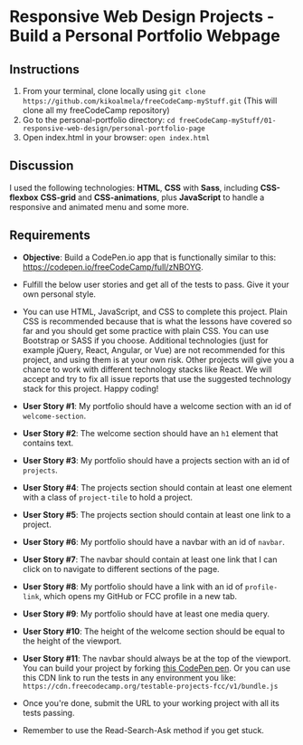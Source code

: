 # Responsive Web Design Projects - Build a Personal Portfolio Webpage

## Instructions
1. From your terminal, clone locally using `git clone https://github.com/kikoalmela/freeCodeCamp-myStuff.git` (This will clone all my freeCodeCamp repository)
2. Go to the personal-portfolio directory: `cd freeCodeCamp-myStuff/01-responsive-web-design/personal-portfolio-page`
3. Open index.html in your browser: `open index.html`


## Discussion
I used the following technologies: **HTML**, **CSS** with **Sass**, including **CSS-flexbox** **CSS-grid** and **CSS-animations**, plus **JavaScript** to handle a responsive and animated menu and some more.

## Requirements
- **Objective**: Build a CodePen.io app that is functionally similar to this: https://codepen.io/freeCodeCamp/full/zNBOYG.
- Fulfill the below user stories and get all of the tests to pass. Give it your own personal style.
- You can use HTML, JavaScript, and CSS to complete this project. Plain CSS is recommended because that is what the lessons have covered so far and you should get some practice with plain CSS. You can use Bootstrap or SASS if you choose. Additional technologies (just for example jQuery, React, Angular, or Vue) are not recommended for this project, and using them is at your own risk. Other projects will give you a chance to work with different technology stacks like React. We will accept and try to fix all issue reports that use the suggested technology stack for this project. Happy coding!
- **User Story #1**: My portfolio should have a welcome section with an id of `welcome-section`.
- **User Story #2**: The welcome section should have an `h1` element that contains text.
- **User Story #3**: My portfolio should have a projects section with an id of `projects`.
- **User Story #4**: The projects section should contain at least one element with a class of `project-tile` to hold a project.
- **User Story #5**: The projects section should contain at least one link to a project.
- **User Story #6**: My portfolio should have a navbar with an id of `navbar`.
- **User Story #7**: The navbar should contain at least one link that I can click on to navigate to different sections of the page.
- **User Story #8**: My portfolio should have a link with an id of `profile-link`, which opens my GitHub or FCC profile in a new tab.
- **User Story #9**: My portfolio should have at least one media query.
- **User Story #10**: The height of the welcome section should be equal to the height of the viewport.
- **User Story #11**: The navbar should always be at the top of the viewport.
You can build your project by forking [this CodePen pen](http://codepen.io/freeCodeCamp/pen/MJjpwO). Or you can use this CDN link to run the tests in any environment you like: `https://cdn.freecodecamp.org/testable-projects-fcc/v1/bundle.js`

- Once you're done, submit the URL to your working project with all its tests passing.
- Remember to use the Read-Search-Ask method if you get stuck.